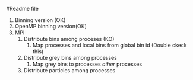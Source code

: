 #Readme file

1. Binning version (OK)
2. OpenMP binning version(OK)
3. MPI
    1. Distribute bins among proceses (KO)
        1. Map processes and local bins from global bin id (Double ckeck this)
    3. Distribute grey bins among processes
        1. Map grey bins to processes *other* processes
    4. Distribute particles among processes